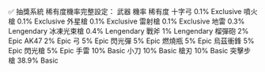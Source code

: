 ✅ 抽獎系統
稀有度機率完整設定：
武器               機率          稀有度
十字弓            0.1%        Exclusive
噴火槍            0.1%        Exclusive
外星槍            0.1%        Exclusive
雷射槍            0.1%        Exclusive
地雷               0.3%        Lengendary
冰凍光束槍    0.4%        Lengendary
戰斧                  1%        Lengendary
榴彈砲               2%       Epic
AK47                 2%       Epic
弓                      5%       Epic
閃光彈               5%       Epic
燃燒瓶               5%       Epic
烏茲衝鋒           5%       Epic
閃光槍              5%       Epic
手雷                10%       Basic
小刀                10%       Basic
槍刃                10%       Basic
突擊步槍      38.9%       Basic
